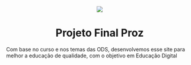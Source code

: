 <h1 align="center">
  <img  src="https://github.com/geovannemoreira/Projeto_educacao_de_qualidade/assets/88461178/5fd3c7f5-dc36-4ad2-bb06-453e41422437">
</h1>

 <h1 align="center">Projeto Final Proz</h1>

Com base no curso e nos temas das ODS, desenvolvemos esse site para melhor a educação de qualidade, com o objetivo em Educação Digital
